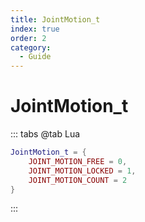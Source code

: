 ```yaml
---
title: JointMotion_t
index: true
order: 2
category:
  - Guide
---
```


# JointMotion_t
::: tabs
@tab Lua
```lua
JointMotion_t = {
    JOINT_MOTION_FREE = 0,
    JOINT_MOTION_LOCKED = 1,
    JOINT_MOTION_COUNT = 2
}
```
:::